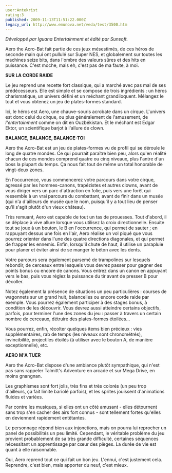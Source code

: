 ```yaml
---
user:Antekrist
rating:3
published: 2009-11-13T11:51:22.000Z
legacy_url: http://www.emunova.net/veda/test/3500.htm
---
```

_Développé par Iguana Entertainment et édité par Sunsoft._  

  

Aero the Acro-Bat fait partie de ces jeux mésestimés, de ces héros de seconde main qui ont pullulé sur Super NES, et globalement sur toutes les machines seize bits, dans l'ombre des valeurs sûres et des hits en puissance. C'est moche, mais eh, c'est pas de ma faute, à moi.  

  

**SUR LA CORDE RAIDE**  

Le jeu reprend une recette fort classique, qui a marché avec pas mal de ses prédécesseurs. Elle est simple et se compose de trois ingrédients : un héros charismatique, un univers défini et un méchant grandiloquent. Mélangez le tout et vous obtenez un jeu de plates-formes standard.  

Ici, le héros est Aero, une chauve-souris acrobate dans un cirque. L'univers est donc celui du cirque, ou plus généralement de l'amusement, de _l'entertainment_ comme on dit en Ouzbékistan. Et le méchant est Edgar Ektor, un scientifique barjot à l'allure de clown.  

  

**BALANCE, BALANCE, BALANCE-TOI**  

Aero the Acro-Bat est un jeu de plates-formes vu de profil qui se déroule le long de quatre mondes. Ce qui pourrait paraître bien peu, alors qu'en réalité chacun de ces mondes comprend quatre ou cinq niveaux, plus l'antre d'un boss la plupart du temps. Ça nous fait tout de même un total honorable de vingt-deux zones.  

En l'occurrence, vous commencerez votre parcours dans votre cirque, agressé par les hommes-canons, trapézistes et autres clowns, avant de vous diriger vers un parc d'attraction en folie, puis vers une forêt qui ressemble à un vrai parcours du combattant, avant de finir dans un musée (qui n'a d'ailleurs de musée que le nom, puisqu'il y a tout lieu de penser qu'il s'agit plutôt d'un vieux château).  

Très remuant, Aero est capable de tout un tas de prouesses. Tout d'abord, il se déplace à vive allure lorsque vous utilisez la croix directionnelle. Ensuite tout se joue à un bouton, le B en l'occurrence, qui permet de sauter ; en rappuyant dessus une fois en l'air, Aero réalise un vol piqué que vous pourrez orienter dans l'une des quatre directions diagonales, et qui permet de frapper les ennemis. Enfin, lorsqu'il chute de haut, il utilise un parapluie pour planer et éviter ainsi de se manger le béton avec les dents.  

Votre parcours sera également parsemé de trampolines sur lesquels rebondir, de cerceaux entre lesquels vous devrez passer pour gagner des points bonus ou encore de canons. Vous entrez dans un canon en appuyant vers le bas, puis vous réglez la puissance du tir avant de presser B pour décoller.  

Notez également la présence de situations un peu particulières : courses de wagonnets sur un grand huit, balancelles ou encore corde raide par exemple. Vous pourrez également participer à des stages bonus, à condition de les découvrir. Vous devrez aussi atteindre certains objectifs, parfois, pour terminer l'une des zones du jeu : passer à travers un certain nombre de cerceaux, détruire des plates-formes étoilées...  

Vous pourrez, enfin, récolter quelques items bien précieux : vies supplémentaires, rab de temps (les niveaux sont chronométrés), invincibilité, projectiles étoilés (à utiliser avec le bouton A, de manière exceptionnelle), etc.  

  

**AERO M'A TUER**  

Aero the Acro-Bat dispose d'une ambiance plutôt sympathique, qui n'est pas sans rappeler Talmitt's Adventure en arcade et sur Mega Drive, en moins gnangnan.  

Les graphismes sont fort jolis, très fins et très colorés (un peu trop d'ailleurs, ça fait limite bariolé parfois), et les sprites jouissent d'animations fluides et variées.  

Par contre les musiques, si elles ont un côté amusant - elles détournent sans trop s'en cacher des airs fort connus - sont tellement fortes qu'elles en deviennent rapidement entêtantes.  

Le personnage répond bien aux injonctions, mais on pourra lui reprocher un panel de possibilités un peu limité. Cependant, le véritable problème du jeu provient probablement de sa très grande difficulté, certaines séquences nécessitant un apprentissage par cœur des pièges. La durée de vie est quant à elle raisonnable.  

Oui, Aero reprend tout ce qui fait un bon jeu. L'ennui, c'est justement cela. Reprendre, c'est bien, mais apporter du neuf, c'est mieux.